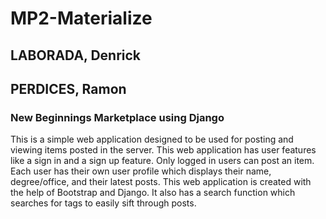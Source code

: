 # MP2-Materialize

## LABORADA, Denrick
## PERDICES, Ramon

### New Beginnings Marketplace using Django
This is a simple web application designed to be used for posting and viewing items posted in the server. This web application has user features like a sign in and a sign up feature. Only logged in users can post an item. Each user has their own user profile which displays their name, degree/office, and their latest posts. This web application is created with the help of Bootstrap and Django. It also has a search function which searches for tags to easily sift through posts. 
